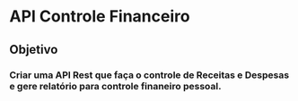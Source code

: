 # API Controle Financeiro

## Objetivo

### Criar uma API Rest que faça o controle de Receitas e Despesas e gere relatório para controle finaneiro pessoal.
